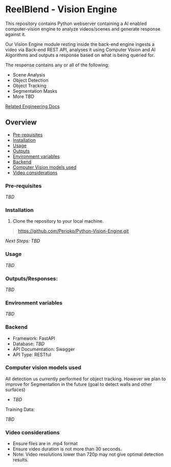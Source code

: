 # ReelBlend - Vision Engine

This repository contains Python webserver containing a AI enabled computer-vision engine to analyze videos/scenes and generate response against it.

Our Vision Engine module resting inside the back-end engine ingests a video via Back-end REST API, analyses it using Computer Vision and AI Algorithms and outputs a response based on what is being queried for. 

The response contains any or all of the following:
* Scene Analysis
* Object Detection
* Object Tracking
* Segmentation Masks
* More TBD

[Related Engineering Docs](https://reelblend.slab.com/posts/tech-stack-wv9y1177)

## Overview
- [Pre-requisites](#pre-requisites)
- [Installation](#installation)
- [Usage](#usage)
- [Outputs](#outputs)
- [Environment variables](#environment-variables)
- [Backend](#Backend)
- [Computer Vision models used](#computer-vision-models-used)
- [Video considerations](#video-considerations)

### Pre-requisites

*TBD*


### Installation

1. Clone the repository to your local machine.

  > https://github.com/Perioko/Python-Vision-Engine.git

*Next Steps: TBD*


### Usage

*TBD*



### Outputs/Responses:

*TBD*


### Environment variables

*TBD*


### Backend

- Framework: FastAPI
- Database: *TBD*
- API Documentation: Swagger
- API Type: RESTful


### Computer vision models used
All detection us currently performed for object tracking. However we plan to improve for Segmentation in the future (goal to detect walls and other surfaces)

- *TBD*


Training Data:

*TBD*


### Video considerations

- Ensure files are in .mp4 format
- Ensure video duration is not more than 30 seconds.
- Note: Video resolutions lower than 720p may not give optimal detection results.
